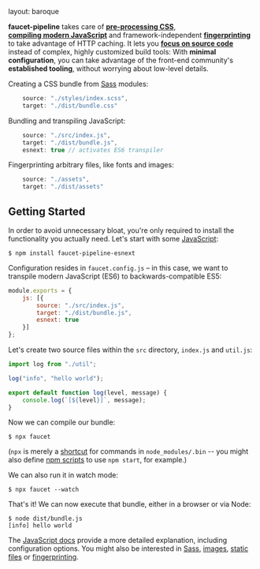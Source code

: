 layout: baroque

**faucet-pipeline** takes care of **[pre-processing&nbsp;CSS](css.html)**,
**[compiling&nbsp;modern&nbsp;JavaScript](js.html)** and framework-independent
**[fingerprinting](manifest.html)** to take advantage of HTTP caching. It lets you
**[focus on source code](philosophy.html)** instead of complex, highly customized
build tools: With **minimal configuration**, you can take advantage of the
front-end community's **established tooling**, without worrying about low-level
details.

Creating a CSS bundle from [Sass](http://sass-lang.com) modules:

```javascript
    source: "./styles/index.scss",
    target: "./dist/bundle.css"
```

Bundling and transpiling JavaScript:

```javascript
    source: "./src/index.js",
    target: "./dist/bundle.js",
    esnext: true // activates ES6 transpiler
```

Fingerprinting arbitrary files, like fonts and images:

```javascript
    source: "./assets",
    target: "./dist/assets"
```


Getting Started
---------------

In order to avoid unnecessary bloat, you're only required to install the
functionality you actually need. Let's start with some [JavaScript](js.html):

```shell
$ npm install faucet-pipeline-esnext
```

Configuration resides in `faucet.config.js` – in this case, we want to transpile
modern JavaScript (ES6) to backwards-compatible ES5:

```javascript
module.exports = {
    js: [{
        source: "./src/index.js",
        target: "./dist/bundle.js",
        esnext: true
    }]
};
```

Let's create two source files within the `src` directory, `index.js` and
`util.js`:

```javascript
import log from "./util";

log("info", "hello world");
```

```javascript
export default function log(level, message) {
    console.log(`[${level}]`, message);
}
```

Now we can compile our bundle:

```shell
$ npx faucet
```

(`npx` is merely a
[shortcut](https://medium.com/@maybekatz/introducing-npx-an-npm-package-runner-55f7d4bd282b)
for commands in `node_modules/.bin` -- you might also define
[npm scripts](https://docs.npmjs.com/misc/scripts) to use `npm start`, for
example.)

We can also run it in watch mode:

```shell
$ npx faucet --watch
```

That's it! We can now execute that bundle, either in a browser or via Node:

```shell
$ node dist/bundle.js
[info] hello world
```

The [JavaScript docs](/js) provide a more detailed explanation, including
configuration options. You might also be interested in [Sass](/sass),
[images](/images), [static files](/static) or
[fingerprinting](/manifest).
